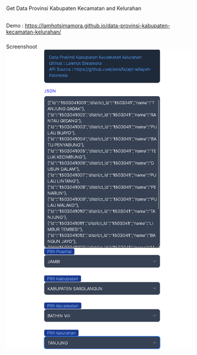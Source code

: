 #
Get Data Provinsi Kabupaten Kecamatan and Kelurahan

##
Demo : https://lamhotsimamora.github.io/data-provinsi-kabupaten-kecamatan-kelurahan/

###
Screenshoot
   <img src="image/screenshoot.png" alt="Data Provinsi Kabupaten Kecamatan Kelurahan" >
